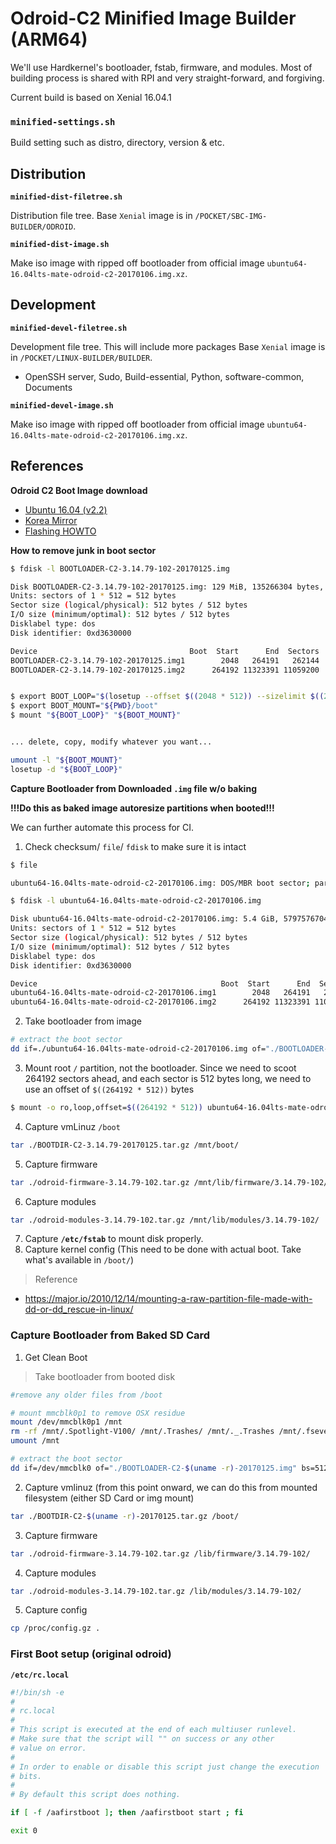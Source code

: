 # Odroid-C2 Minified Image Builder (ARM64)

We'll use Hardkernel's bootloader, fstab, firmware, and modules. Most of building process is shared with RPI and very straight-forward, and forgiving. 

Current build is based on Xenial 16.04.1

### `minified-settings.sh`  

Build setting such as distro, directory, version & etc.   

## Distribution

**`minified-dist-filetree.sh`**

Distribution file tree. Base `Xenial` image is in `/POCKET/SBC-IMG-BUILDER/ODROID`.  

**`minified-dist-image.sh`**

Make iso image with ripped off bootloader from official image `ubuntu64-16.04lts-mate-odroid-c2-20170106.img.xz`.  

## Development

**`minified-devel-filetree.sh`**

Development file tree. This will include more packages Base `Xenial` image is in `/POCKET/LINUX-BUILDER/BUILDER`.   

- OpenSSH server, Sudo, Build-essential, Python, software-common, Documents

**`minified-devel-image.sh`**

Make iso image with ripped off bootloader from official image `ubuntu64-16.04lts-mate-odroid-c2-20170106.img.xz`.  

## References

**Odroid C2 Boot Image download**

- [Ubuntu 16.04 (v2.2)](http://odroid.com/dokuwiki/doku.php?id=en:c2_release_linux_ubuntu)
- [Korea Mirror](http://dn.odroid.com/S905/Ubuntu/)
- [Flashing HOWTO](http://odroid.com/dokuwiki/doku.php?id=en:odroid_flashing_tools)

**How to remove junk in boot sector**

```sh
$ fdisk -l BOOTLOADER-C2-3.14.79-102-20170125.img

Disk BOOTLOADER-C2-3.14.79-102-20170125.img: 129 MiB, 135266304 bytes, 264192 sectors
Units: sectors of 1 * 512 = 512 bytes
Sector size (logical/physical): 512 bytes / 512 bytes
I/O size (minimum/optimal): 512 bytes / 512 bytes
Disklabel type: dos
Disk identifier: 0xd3630000

Device                                  Boot  Start      End  Sectors  Size Id Type
BOOTLOADER-C2-3.14.79-102-20170125.img1        2048   264191   262144  128M  c W95 FAT32 (LBA)
BOOTLOADER-C2-3.14.79-102-20170125.img2      264192 11323391 11059200  5.3G 83 Linux


$ export BOOT_LOOP="$(losetup --offset $((2048 * 512)) --sizelimit $((264192 * 512)) -f --show ${PWD}/BOOTLOADER-C2-3.14.79-102-20170125.img)"
$ export BOOT_MOUNT="${PWD}/boot"
$ mount "${BOOT_LOOP}" "${BOOT_MOUNT}"


... delete, copy, modify whatever you want...

umount -l "${BOOT_MOUNT}"
losetup -d "${BOOT_LOOP}"
```

**Capture Bootloader from Downloaded `.img` file w/o baking**

**!!!Do this as baked image autoresize partitions when booted!!!**

We can further automate this process for CI.

1. Check checksum/ `file`/ `fdisk` to make sure it is intact
  
  ```sh
  $ file
  
  ubuntu64-16.04lts-mate-odroid-c2-20170106.img: DOS/MBR boot sector; partition 1 : ID=0xc, start-CHS (0x1,0,1), end-CHS (0x80,63,32), startsector 2048, 262144 sectors; partition 2 : ID=0x83, start-CHS (0x81,0,1), end-CHS (0x3ff,63,32), startsector 264192, 11059200 sectors
  ```

  ```sh
  $ fdisk -l ubuntu64-16.04lts-mate-odroid-c2-20170106.img
  
  Disk ubuntu64-16.04lts-mate-odroid-c2-20170106.img: 5.4 GiB, 5797576704 bytes, 11323392 sectors
  Units: sectors of 1 * 512 = 512 bytes
  Sector size (logical/physical): 512 bytes / 512 bytes
  I/O size (minimum/optimal): 512 bytes / 512 bytes
  Disklabel type: dos
  Disk identifier: 0xd3630000
  
  Device                                         Boot  Start      End  Sectors  Size Id Type
  ubuntu64-16.04lts-mate-odroid-c2-20170106.img1        2048   264191   262144  128M  c W95 FAT32 (LBA)
  ubuntu64-16.04lts-mate-odroid-c2-20170106.img2      264192 11323391 11059200  5.3G 83 Linux
  ```  
2. Take bootloader from image

  ```sh  
  # extract the boot sector
  dd if=./ubuntu64-16.04lts-mate-odroid-c2-20170106.img of="./BOOTLOADER-C2-3.14.79-102-20170125.img" bs=512 count=264192
  ```
3. Mount root `/` partition, not the bootloader. Since we need to scoot 264192 sectors ahead, and each sector is 512 bytes long, we need to use an offset of `$((264192 * 512))` bytes

  ```sh
  $ mount -o ro,loop,offset=$((264192 * 512)) ubuntu64-16.04lts-mate-odroid-c2-20170106.img /mnt
  ```
4. Capture vmLinuz `/boot` 

  ```sh
  tar ./BOOTDIR-C2-3.14.79-20170125.tar.gz /mnt/boot/
  ```
5. Capture firmware

  ```sh
  tar ./odroid-firmware-3.14.79-102.tar.gz /mnt/lib/firmware/3.14.79-102/
  ```
6. Capture modules

  ```sh  
  tar ./odroid-modules-3.14.79-102.tar.gz /mnt/lib/modules/3.14.79-102/
  ```
7. Capture **`/etc/fstab`** to mount disk properly.  
8. Capture kernel config (This need to be done with actual boot. Take what's available in `/boot/`)

> Reference

- <https://major.io/2010/12/14/mounting-a-raw-partition-file-made-with-dd-or-dd_rescue-in-linux/>

### Capture Bootloader from Baked SD Card

1. Get Clean Boot
  > Take bootloader from booted disk

  ```sh
  #remove any older files from /boot
  
  # mount mmcblk0p1 to remove OSX residue
  mount /dev/mmcblk0p1 /mnt
  rm -rf /mnt/.Spotlight-V100/ /mnt/.Trashes/ /mnt/._.Trashes /mnt/.fseventsd/
  umount /mnt
  
  # extract the boot sector
  dd if=/dev/mmcblk0 of="./BOOTLOADER-C2-$(uname -r)-20170125.img" bs=512 count=264192
  ```
2. Capture vmlinuz (from this point onward, we can do this from mounted filesystem (either SD Card or img mount)

  ```sh
  tar ./BOOTDIR-C2-$(uname -r)-20170125.tar.gz /boot/
  ```    
3. Capture firmware

  ```sh
  tar ./odroid-firmware-3.14.79-102.tar.gz /lib/firmware/3.14.79-102/
  ```
4. Capture modules

  ```sh  
  tar ./odroid-modules-3.14.79-102.tar.gz /lib/modules/3.14.79-102/
  ```
5. Capture config

  ```sh
  cp /proc/config.gz .
  ```

### First Boot setup (original odroid)

**`/etc/rc.local`**

```sh
#!/bin/sh -e
#
# rc.local
#
# This script is executed at the end of each multiuser runlevel.
# Make sure that the script will "" on success or any other
# value on error.
#
# In order to enable or disable this script just change the execution
# bits.
#
# By default this script does nothing.

if [ -f /aafirstboot ]; then /aafirstboot start ; fi

exit 0
```